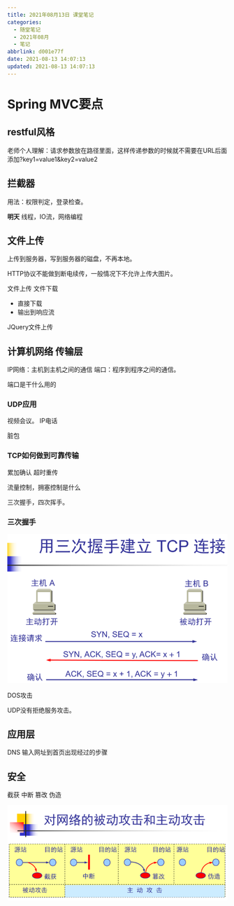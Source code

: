```yaml
---
title: 2021年08月13日 课堂笔记
categories:
  - 随堂笔记
  - 2021年08月
  - 笔记
abbrlink: d001e77f
date: 2021-08-13 14:07:13
updated: 2021-08-13 14:07:13
---
```

# Spring MVC要点

## restful风格
老师个人理解：请求参数放在路径里面，这样传递参数的时候就不需要在URL后面添加?key1=value1&key2=value2


## 拦截器
用法：权限判定，登录检查。

**明天**
线程，IO流，网络编程

## 文件上传
上传到服务器，写到服务器的磁盘，不再本地。

HTTP协议不能做到断电续传，一般情况下不允许上传大图片。


文件上传
文件下载
- 直接下载
- 输出到响应流

JQuery文件上传

## 计算机网络 传输层

IP网络：主机到主机之间的通信
端口：程序到程序之间的通信。

端口是干什么用的


### UDP应用
视频会议。
IP电话

脏包

### TCP如何做到可靠传输

累加确认
超时重传

流量控制，拥塞控制是什么


三次握手，四次挥手。

### 三次握手

![image-20210813161842429](https://raw.githubusercontent.com/lanlan2017/images/master/Blog/2021/08/20210813161849.png)



DOS攻击


UDP没有拒绝服务攻击。

## 应用层
DNS
输入网址到首页出现经过的步骤

## 安全

截获
中断
篡改
伪造





![image-20210813162515791](https://raw.githubusercontent.com/lanlan2017/images/master/Blog/2021/08/20210813162515.png)
